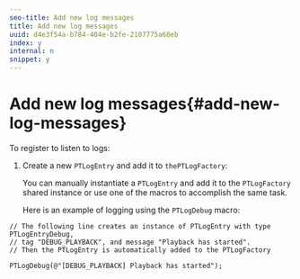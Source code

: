 ```yaml
---
seo-title: Add new log messages
title: Add new log messages
uuid: d4e3f54a-b784-404e-b2fe-2107775a60eb
index: y
internal: n
snippet: y
---
```


# Add new log messages{#add-new-log-messages}

 To register to listen to logs: 
1. Create a new `PTLogEntry` and add it to `thePTLogFactory`:

   You can manually instantiate a `PTLogEntry` and add it to the `PTLogFactory` shared instance or use one of the macros to accomplish the same task.

   Here is an example of logging using the `PTLogDebug` macro:

<a id="example_F014436E1686468F941F4EBD1A21B18E"></a>

```
// The following line creates an instance of PTLogEntry with type PTLogEntryDebug, 
// tag "DEBUG_PLAYBACK", and message "Playback has started". 
// Then the PTLogEntry is automatically added to the PTLogFactory  
 
PTLogDebug(@"[DEBUG_PLAYBACK] Playback has started");
```

